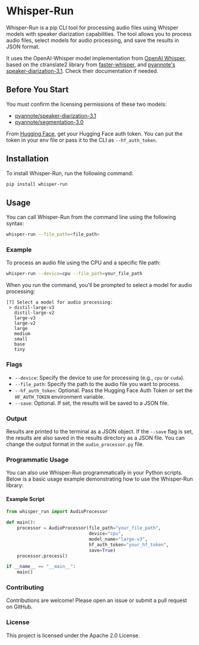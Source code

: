 # Whisper-Run

Whisper-Run is a pip CLI tool for processing audio files using Whisper models with speaker diarization capabilities. The tool allows you to process audio files, select models for audio processing, and save the results in JSON format.

It uses the OpenAI-Whisper model implementation from [OpenAI Whisper](https://github.com/openai/whisper), based on the ctranslate2 library from [faster-whisper](https://github.com/SYSTRAN/faster-whisper), and [pyannote's speaker-diarization-3.1](https://huggingface.co/pyannote/speaker-diarization-3.1). Check their documentation if needed.

## Before You Start

You must confirm the licensing permissions of these two models:

- [pyannote/speaker-diarization-3.1](https://huggingface.co/pyannote/speaker-diarization-3.1)
- [pyannote/segmentation-3.0](https://huggingface.co/pyannote/segmentation-3.0)

From [Hugging Face](https://huggingface.co), get your Hugging Face auth token. You can put the token in your env file or pass it to the CLI as `--hf_auth_token`.

## Installation

To install Whisper-Run, run the following command:

```bash
pip install whisper-run
```

## Usage

You can call Whisper-Run from the command line using the following syntax:

```bash
whisper-run --file_path=<file_path>
```

### Example

To process an audio file using the CPU and a specific file path:

```bash
whisper-run --device=cpu --file_path=your_file_path
```

When you run the command, you'll be prompted to select a model for audio processing:

```
[?] Select a model for audio processing:
 > distil-large-v3
   distil-large-v2
   large-v3
   large-v2
   large
   medium
   small
   base
   tiny
```

### Flags

- `--device`: Specify the device to use for processing (e.g., `cpu` or `cuda`).
- `--file_path`: Specify the path to the audio file you want to process.
- `--hf_auth_token`: Optional. Pass the Hugging Face Auth Token or set the `HF_AUTH_TOKEN` environment variable.
- `--save`: Optional. If set, the results will be saved to a JSON file.

### Output

Results are printed to the terminal as a JSON object. If the `--save` flag is set, the results are also saved in the results directory as a JSON file. You can change the output format in the `audio_processor.py` file.

### Programmatic Usage

You can also use Whisper-Run programmatically in your Python scripts. Below is a basic usage example demonstrating how to use the Whisper-Run library:

#### Example Script

```python
from whisper_run import AudioProcessor

def main():
    processor = AudioProcessor(file_path="your_file_path",
                               device="cpu",
                               model_name="large-v3",
                               hf_auth_token="your_hf_token",
                               save=True)
    processor.process()

if __name__ == "__main__":
    main()
```

### Contributing

Contributions are welcome! Please open an issue or submit a pull request on GitHub.

### License

This project is licensed under the Apache 2.0 License.
